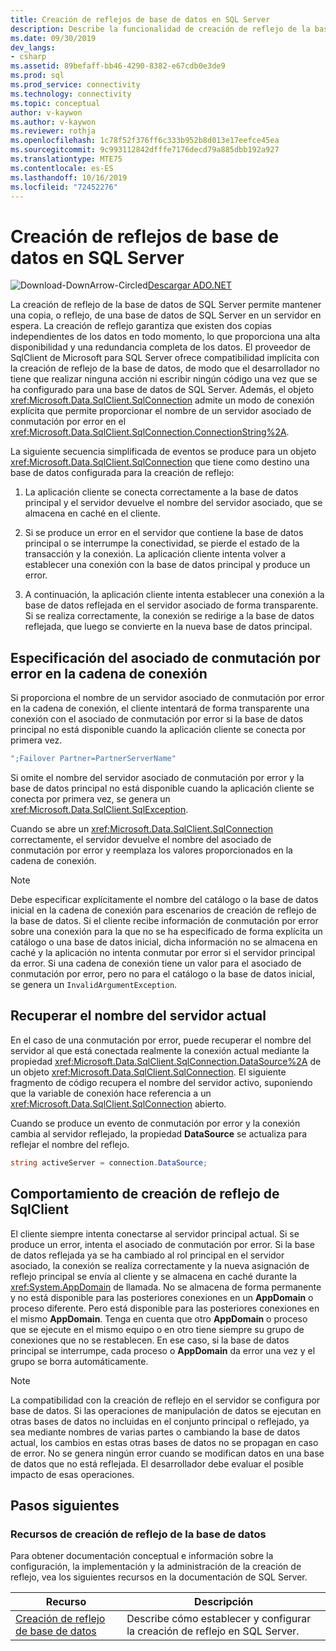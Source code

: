 ```yaml
---
title: Creación de reflejos de base de datos en SQL Server
description: Describe la funcionalidad de creación de reflejo de la base de datos.
ms.date: 09/30/2019
dev_langs:
- csharp
ms.assetid: 89befaff-bb46-4290-8382-e67cdb0e3de9
ms.prod: sql
ms.prod_service: connectivity
ms.technology: connectivity
ms.topic: conceptual
author: v-kaywon
ms.author: v-kaywon
ms.reviewer: rothja
ms.openlocfilehash: 1c78f52f376ff6c333b952b8d013e17eefce45ea
ms.sourcegitcommit: 9c993112842dfffe7176decd79a885dbb192a927
ms.translationtype: MTE75
ms.contentlocale: es-ES
ms.lasthandoff: 10/16/2019
ms.locfileid: "72452276"
---
```

# <a name="database-mirroring-in-sql-server"></a>Creación de reflejos de base de datos en SQL Server

![Download-DownArrow-Circled](../../../ssdt/media/download.png)[Descargar ADO.NET](../../sql-connection-libraries.md#anchor-20-drivers-relational-access)

La creación de reflejo de la base de datos de SQL Server permite mantener una copia, o reflejo, de una base de datos de SQL Server en un servidor en espera. La creación de reflejo garantiza que existen dos copias independientes de los datos en todo momento, lo que proporciona una alta disponibilidad y una redundancia completa de los datos. El proveedor de SqlClient de Microsoft para SQL Server ofrece compatibilidad implícita con la creación de reflejo de la base de datos, de modo que el desarrollador no tiene que realizar ninguna acción ni escribir ningún código una vez que se ha configurado para una base de datos de SQL Server. Además, el objeto <xref:Microsoft.Data.SqlClient.SqlConnection> admite un modo de conexión explícita que permite proporcionar el nombre de un servidor asociado de conmutación por error en el <xref:Microsoft.Data.SqlClient.SqlConnection.ConnectionString%2A>.  
  
La siguiente secuencia simplificada de eventos se produce para un objeto <xref:Microsoft.Data.SqlClient.SqlConnection> que tiene como destino una base de datos configurada para la creación de reflejo:  
  
1. La aplicación cliente se conecta correctamente a la base de datos principal y el servidor devuelve el nombre del servidor asociado, que se almacena en caché en el cliente.  
  
2. Si se produce un error en el servidor que contiene la base de datos principal o se interrumpe la conectividad, se pierde el estado de la transacción y la conexión. La aplicación cliente intenta volver a establecer una conexión con la base de datos principal y produce un error.  
  
3. A continuación, la aplicación cliente intenta establecer una conexión a la base de datos reflejada en el servidor asociado de forma transparente. Si se realiza correctamente, la conexión se redirige a la base de datos reflejada, que luego se convierte en la nueva base de datos principal.  
  
## <a name="specifying-the-failover-partner-in-the-connection-string"></a>Especificación del asociado de conmutación por error en la cadena de conexión  
Si proporciona el nombre de un servidor asociado de conmutación por error en la cadena de conexión, el cliente intentará de forma transparente una conexión con el asociado de conmutación por error si la base de datos principal no está disponible cuando la aplicación cliente se conecta por primera vez.  
  
```csharp
";Failover Partner=PartnerServerName"  
```  
  
Si omite el nombre del servidor asociado de conmutación por error y la base de datos principal no está disponible cuando la aplicación cliente se conecta por primera vez, se genera un <xref:Microsoft.Data.SqlClient.SqlException>.  
  
Cuando se abre un <xref:Microsoft.Data.SqlClient.SqlConnection> correctamente, el servidor devuelve el nombre del asociado de conmutación por error y reemplaza los valores proporcionados en la cadena de conexión.  
  
> [!NOTE]
>  Debe especificar explícitamente el nombre del catálogo o la base de datos inicial en la cadena de conexión para escenarios de creación de reflejo de la base de datos. Si el cliente recibe información de conmutación por error sobre una conexión para la que no se ha especificado de forma explícita un catálogo o una base de datos inicial, dicha información no se almacena en caché y la aplicación no intenta conmutar por error si el servidor principal da error. Si una cadena de conexión tiene un valor para el asociado de conmutación por error, pero no para el catálogo o la base de datos inicial, se genera un `InvalidArgumentException`.  
  
## <a name="retrieving-the-current-server-name"></a>Recuperar el nombre del servidor actual  
En el caso de una conmutación por error, puede recuperar el nombre del servidor al que está conectada realmente la conexión actual mediante la propiedad <xref:Microsoft.Data.SqlClient.SqlConnection.DataSource%2A> de un objeto <xref:Microsoft.Data.SqlClient.SqlConnection>. El siguiente fragmento de código recupera el nombre del servidor activo, suponiendo que la variable de conexión hace referencia a un <xref:Microsoft.Data.SqlClient.SqlConnection> abierto.  
  
Cuando se produce un evento de conmutación por error y la conexión cambia al servidor reflejado, la propiedad **DataSource** se actualiza para reflejar el nombre del reflejo.  
  
```csharp  
string activeServer = connection.DataSource;  
```  
  
## <a name="sqlclient-mirroring-behavior"></a>Comportamiento de creación de reflejo de SqlClient  
El cliente siempre intenta conectarse al servidor principal actual. Si se produce un error, intenta el asociado de conmutación por error. Si la base de datos reflejada ya se ha cambiado al rol principal en el servidor asociado, la conexión se realiza correctamente y la nueva asignación de reflejo principal se envía al cliente y se almacena en caché durante la <xref:System.AppDomain> de llamada. No se almacena de forma permanente y no está disponible para las posteriores conexiones en un **AppDomain** o proceso diferente. Pero está disponible para las posteriores conexiones en el mismo **AppDomain**. Tenga en cuenta que otro **AppDomain** o proceso que se ejecute en el mismo equipo o en otro tiene siempre su grupo de conexiones que no se restablecen. En ese caso, si la base de datos principal se interrumpe, cada proceso o **AppDomain** da error una vez y el grupo se borra automáticamente.  
  
> [!NOTE]
>  La compatibilidad con la creación de reflejo en el servidor se configura por base de datos. Si las operaciones de manipulación de datos se ejecutan en otras bases de datos no incluidas en el conjunto principal o reflejado, ya sea mediante nombres de varias partes o cambiando la base de datos actual, los cambios en estas otras bases de datos no se propagan en caso de error. No se genera ningún error cuando se modifican datos en una base de datos que no está reflejada. El desarrollador debe evaluar el posible impacto de esas operaciones.  
  
## <a name="next-steps"></a>Pasos siguientes
### <a name="database-mirroring-resources"></a>Recursos de creación de reflejo de la base de datos  
Para obtener documentación conceptual e información sobre la configuración, la implementación y la administración de la creación de reflejo, vea los siguientes recursos en la documentación de SQL Server.  
  
|Recurso|Descripción|  
|--------------|-----------------|  
|[Creación de reflejo de base de datos](../../../database-engine/database-mirroring/database-mirroring-sql-server.md)|Describe cómo establecer y configurar la creación de reflejo en SQL Server.|  

